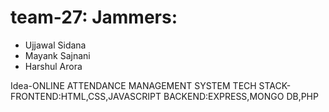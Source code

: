 # team-27: Jammers: 
 - Ujjawal Sidana 
 - Mayank Sajnani
 - Harshul Arora

Idea-ONLINE ATTENDANCE MANAGEMENT SYSTEM
TECH STACK-
FRONTEND:HTML,CSS,JAVASCRIPT
BACKEND:EXPRESS,MONGO DB,PHP
